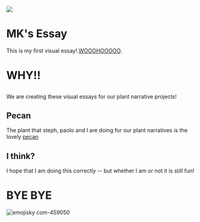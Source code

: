 <a href="https://juncture-digital.org"><img src="https://juncture-digital.github.io/juncture/static/images/ve-button.png"></a>

<param ve-config 
       title="Girl with a Pearl Earring"
       author="JSTOR Labs team"
       banner="https://iiif.juncture-digital.org/banner/?url=https://upload.wikimedia.org/wikipedia/commons/4/47/Bartholomeus_Johannes_van_Hove%2C_Het_Mauritshuis_te_Den_Haag.jpg" 
       layout="vertical">

<!-- Entities discussed throughout the essay are typically defined before the essay text and
     are thus available in all text.  Entity identifiers (QIDs) can be found in either
     Wikipedia or Wikidata (https://www.wikidata.org)> -->
<param ve-entity eid="Q185372"> <!-- Girl with a Pearl Earring painting -->
<param ve-entity eid="Q41264"> <!-- Johannes Vermeer -->
<param ve-entity eid="Q221092"> <!-- Mauritshuis -->
<param ve-entity eid="Q36600"> <!-- The Hague -->

# MK's Essay

This is my first visual essay!.[WOOOHOOOOO](https://sphilpott.files.wordpress.com/2009/12/woohoo.jpg).
<param ve-image 
       manifest="https://iiif.juncture-digital.org/manifest/6dd738aed85597cac540ad31dd5818e86ef7f2918c7b43a9eb3123d5538e6e4c">

# WHY!!

## 

We are creating these visual essays for our plant narrative projects!

## Pecan

The plant that steph, paolo and I are doing for our plant narratives is the lovely [pecan](https://media.istockphoto.com/id/482483072/photo/pecan-nuts-in-wooden-bowl.jpg?s=1024x1024&w=is&k=20&c=4VVDtZ1W3SwVduJ1tzbTunCVpB7Rsf0TfGQ5S9gnKMY=)

## I think?

I hope that I am doing this correctly -- but whether I am or not it is still fun!

# BYE BYE

![emojisky com-459050](https://github.com/emkayyou/march4assignment/assets/161888997/0cdbc39b-f685-4e3a-952f-00526b7b4e2a)

